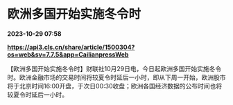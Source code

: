 # 欧洲多国开始实施冬令时

**2023-10-29 07:58**

**https://api3.cls.cn/share/article/1500304?os=web&sv=7.7.5&app=CailianpressWeb**

【欧洲多国开始实施冬令时】财联社10月29日电，今日起欧洲多国开始实施冬令时。欧洲金融市场的交易时间将较夏令时延后一小时，即从下周一开始，欧洲股市将于北京时间16:00开盘，于次日00:30收盘；欧洲各国经济数据的公布时间也将较夏令时延后一小时。